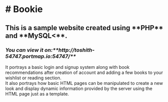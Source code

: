 <h1># Bookie</h1>
<h2>This is a sample website created using **PHP** and **MySQL<**.</h2>
<h3><i>
You can view it on:**http://toshith-54747.portmap.io:54747/**
</i></h3>
It portrays a basic login and signup system along with book recommendations after creation of account and adding a few books to your wishlist or reading section.<br>
It also portrays how basic HTML pages can be manipulated to create a new look and display dynamic information provided by the server using the HTML page just as a template.<br>



